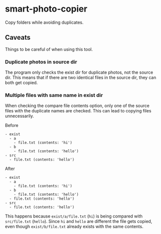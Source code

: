 # smart-photo-copier
Copy folders while avoiding duplicates.

## Caveats
Things to be careful of when using this tool.

### Duplicate photos in source dir
The program only checks the exist dir for duplicate photos, not the source dir. This means that if there are two identical files in the source dir, they can both get copied.

### Multiple files with same name in exist dir
When checking the compare file contents option, only one of the source files with the duplicate names are checked. This can lead to copying files unnecessarily.

Before
```
- exist
  - a
    - file.txt (contents: 'hi')
  - b
    - file.txt (contents: 'hello')
- src
  - file.txt (contents: 'hello')
```

After
```
- exist
  - a
    - file.txt (contents: 'hi')
  - b
    - file.txt (contents: 'hello')
  - file.txt (contents: 'hello')
- src
  - file.txt (contents: 'hello')
```

This happens because `exist/a/file.txt` (`hi`) is being compared with `src/file.txt` (`hello`). Since `hi` and `hello` are different the file gets copied, even though `exist/b/file.txt` already exists with the same contents.